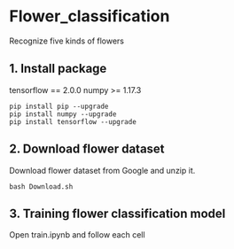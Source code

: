 # Flower_classification
Recognize five kinds of flowers

## 1. Install package 
tensorflow == 2.0.0
numpy >= 1.17.3
```
pip install pip --upgrade
pip install numpy --upgrade
pip install tensorflow --upgrade
```

## 2. Download flower dataset
Download flower dataset from Google and unzip it.
```
bash Download.sh
```
## 3. Training flower classification model
Open train.ipynb and follow each cell